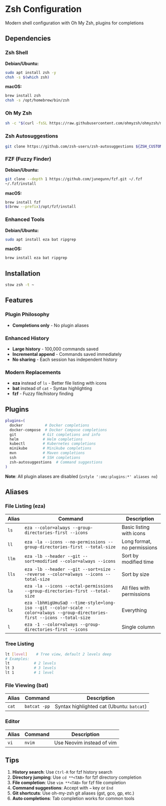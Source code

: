 # Zsh Configuration

Modern shell configuration with Oh My Zsh, plugins for completions

## Dependencies

### Zsh Shell
**Debian/Ubuntu:**
```bash
sudo apt install zsh -y
chsh -s $(which zsh)
```
**macOS:**
```bash
brew install zsh
chsh -s /opt/homebrew/bin/zsh
```

### Oh My Zsh
```bash
sh -c "$(curl -fsSL https://raw.githubusercontent.com/ohmyzsh/ohmyzsh/master/tools/install.sh)"
```

### Zsh Autosuggestions
```bash
git clone https://github.com/zsh-users/zsh-autosuggestions ${ZSH_CUSTOM:-~/.oh-my-zsh/custom}/plugins/zsh-autosuggestions
```

### FZF (Fuzzy Finder)
**Debian/Ubuntu:**
```bash
git clone --depth 1 https://github.com/junegunn/fzf.git ~/.fzf
~/.fzf/install
```
**macOS:**
```bash
brew install fzf
$(brew --prefix)/opt/fzf/install
```

### Enhanced Tools
**Debian/Ubuntu:**
```bash
sudo apt install eza bat ripgrep
```
**macOS:**
```bash
brew install eza bat ripgrep
```

## Installation

```bash
stow zsh -t ~
```

## Features

### Plugin Philosophy
- **Completions only** - No plugin aliases

### Enhanced History
- **Large history** - 100,000 commands saved
- **Incremental append** - Commands saved immediately
- **No sharing** - Each session has independent history

### Modern Replacements
- **eza** instead of `ls` - Better file listing with icons
- **bat** instead of `cat` - Syntax highlighting
- **fzf** - Fuzzy file/history finding

## Plugins

```bash
plugins=(
  docker          # Docker completions
  docker-compose  # Docker Compose completions
  git            # Git completions and info
  helm           # Helm completions
  kubectl        # Kubernetes completions
  minikube       # Minikube completions
  mvn            # Maven completions
  ssh            # SSH completions
  zsh-autosuggestions  # Command suggestions
)
```

**Note**: All plugin aliases are disabled (`zstyle ':omz:plugins:*' aliases no`)

## Aliases

### File Listing (eza)
| Alias | Command | Description |
|-------|---------|-------------|
| `ls` | `eza --color=always --group-directories-first --icons` | Basic listing with icons |
| `ll` | `eza -la --icons --no-permissions --group-directories-first --total-size` | Long format, no permissions |
| `llm` | `eza -lb --header --git --sort=modified --color=always --icons` | Sort by modified time |
| `lls` | `eza -lb --header --git --sort=size --reverse --color=always --icons --total-size` | Sort by size |
| `la` | `eza -la --icons --octal-permissions --group-directories-first --total-size` | All files with permissions |
| `lx` | `eza -lbhHigUmuSa@ --time-style=long-iso --git --color-scale --color=always --group-directories-first --icons --total-size` | Everything |
| `l` | `eza -1 --color=always --group-directories-first --icons` | Single column |

### Tree Listing
```bash
lt [level]    # Tree view, default 2 levels deep
# Examples:
lt           # 2 levels
lt 3         # 3 levels  
lt 1         # 1 level
```

### File Viewing (bat)
| Alias | Command | Description |
|-------|---------|-------------|
| `cat` | `batcat -pp` | Syntax highlighted cat (Ubuntu: `batcat`) |

### Editor
| Alias | Command | Description |
|-------|---------|-------------|
| `vi` | `nvim` | Use Neovim instead of vim |


## Tips

1. **History search**: Use `Ctrl-R` for fzf history search
2. **Directory jumping**: Use `cd **<TAB>` for fzf directory completion
3. **File completion**: Use `vim **<TAB>` for fzf file completion
4. **Command suggestions**: Accept with `→` key or `End`
5. **Git shortcuts**: Use oh-my-zsh git aliases (gst, gco, gp, etc.)
6. **Auto completions**: Tab completion works for common tools